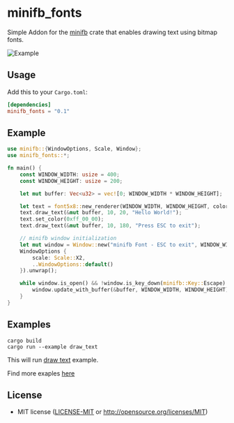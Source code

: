 # minifb_fonts
Simple Addon for the [minifb](https://github.com/emoon/rust_minifb/tree/master) crate that enables drawing text using bitmap fonts.

![Example](https://github.com/p9436/rust_minifb_fonts/blob/main/assets/screenshot.png?raw=true)

## Usage

Add this to your `Cargo.toml`:

```toml
[dependencies]
minifb_fonts = "0.1"
```

## Example

```rust
use minifb::{WindowOptions, Scale, Window};
use minifb_fonts::*;

fn main() {
    const WINDOW_WIDTH: usize = 400;
    const WINDOW_HEIGHT: usize = 200;

    let mut buffer: Vec<u32> = vec![0; WINDOW_WIDTH * WINDOW_HEIGHT];

    let text = font5x8::new_renderer(WINDOW_WIDTH, WINDOW_HEIGHT, color);
    text.draw_text(&mut buffer, 10, 20, "Hello World!");
    text.set_color(0xff_00_00);
    text.draw_text(&mut buffer, 10, 180, "Press ESC to exit");

    // minifb window initialization
    let mut window = Window::new("minifb Font - ESC to exit", WINDOW_WIDTH, WINDOW_HEIGHT,
    WindowOptions {
        scale: Scale::X2,
        ..WindowOptions::default()
    }).unwrap();

    while window.is_open() && !window.is_key_down(minifb::Key::Escape) {
        window.update_with_buffer(&buffer, WINDOW_WIDTH, WINDOW_HEIGHT).unwrap();
    }
}
```

## Examples

```
cargo build
cargo run --example draw_text
```

This will run [draw text](./examples/draw_text.rs) example.

Find more exaples [here](./examples/)

## License

 * MIT license ([LICENSE-MIT](LICENSE-MIT) or http://opensource.org/licenses/MIT)
